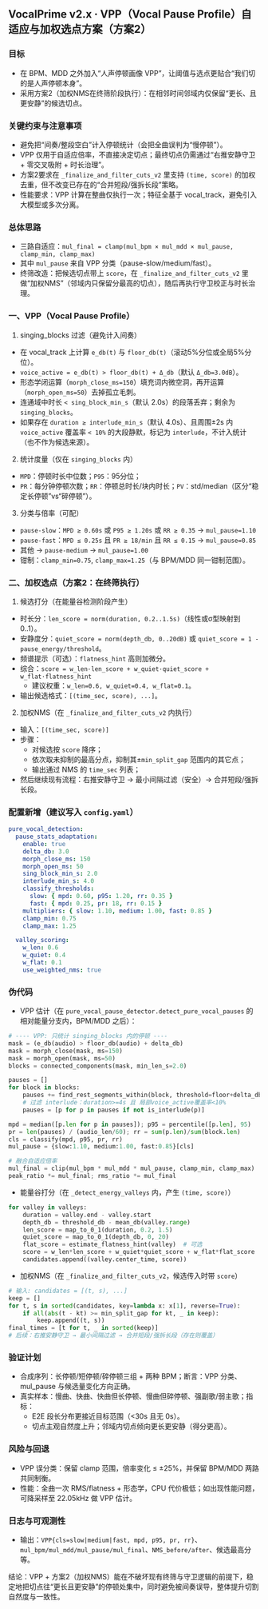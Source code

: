 ## VocalPrime v2.x · VPP（Vocal Pause Profile）自适应与加权选点方案（方案2）

### 目标
- 在 BPM、MDD 之外加入“人声停顿画像 VPP”，让阈值与选点更贴合“我们切的是人声停顿本身”。
- 采用方案2（加权NMS在终筛阶段执行）：在相邻时间邻域内仅保留“更长、且更安静”的候选切点。

### 关键约束与注意事项
- 避免把“间奏/整段空白”计入停顿统计（会把全曲误判为“慢停顿”）。
- VPP 仅用于自适应倍率，不直接决定切点；最终切点仍需通过“右推安静守卫 + 零交叉吸附 + 时长治理”。
- 方案2要求在 `_finalize_and_filter_cuts_v2` 里支持 `(time, score)` 的加权去重，但不改变已存在的“合并短段/强拆长段”策略。
- 性能要求：VPP 计算在整曲仅执行一次；特征全基于 vocal_track，避免引入大模型或多次分离。

### 总体思路
- 三路自适应：`mul_final = clamp(mul_bpm × mul_mdd × mul_pause, clamp_min, clamp_max)`
- 其中 `mul_pause` 来自 VPP 分类（pause-slow/medium/fast）。
- 终筛改造：把候选切点带上 `score`，在 `_finalize_and_filter_cuts_v2` 里做“加权NMS”（邻域内只保留分最高的切点），随后再执行守卫校正与时长治理。

### 一、VPP（Vocal Pause Profile）
1) singing_blocks 过滤（避免计入间奏）
- 在 vocal_track 上计算 `e_db(t)` 与 `floor_db(t)`（滚动5%分位或全局5%分位）。
- `voice_active = e_db(t) > floor_db(t) + Δ_db`（默认 `Δ_db=3.0dB`）。
- 形态学闭运算（`morph_close_ms=150`）填充词内微空洞，再开运算（`morph_open_ms=50`）去掉孤立毛刺。
- 连通域中时长 `< sing_block_min_s`（默认 2.0s）的段落丢弃；剩余为 `singing_blocks`。
- 如果存在 `duration ≥ interlude_min_s`（默认 4.0s）、且周围±2s 内 `voice_active` 覆盖率 `< 10%` 的大段静默，标记为 `interlude`，不计入统计（也不作为候选来源）。

2) 统计度量（仅在 `singing_blocks` 内）
- `MPD`：停顿时长中位数；`P95`：95分位；
- `PR`：每分钟停顿次数；`RR`：停顿总时长/块内时长；`PV`：std/median（区分“稳定长停顿”vs“碎停顿”）。

3) 分类与倍率（可配）
- `pause-slow`：`MPD ≥ 0.60s` 或 `P95 ≥ 1.20s` 或 `RR ≥ 0.35` → `mul_pause=1.10`
- `pause-fast`：`MPD ≤ 0.25s` 且 `PR ≥ 18/min` 且 `RR ≤ 0.15` → `mul_pause=0.85`
- 其他 → `pause-medium` → `mul_pause=1.00`
- 钳制：`clamp_min=0.75`, `clamp_max=1.25`（与 BPM/MDD 同一钳制范围）。

### 二、加权选点（方案2：在终筛执行）
1) 候选打分（在能量谷检测阶段产生）
- 时长分：`len_score = norm(duration, 0.2..1.5s)`（线性或σ型映射到 0..1）。
- 安静度分：`quiet_score = norm(depth_db, 0..20dB)` 或 `quiet_score = 1 - pause_energy/threshold`。
- 频谱提示（可选）：`flatness_hint` 高则加微分。
- 综合：`score = w_len·len_score + w_quiet·quiet_score + w_flat·flatness_hint`
  - 建议权重：`w_len=0.6, w_quiet=0.4, w_flat=0.1`。
- 输出候选格式：`[(time_sec, score), ...]`。

2) 加权NMS（在 `_finalize_and_filter_cuts_v2` 内执行）
- 输入：`[(time_sec, score)]`
- 步骤：
  - 对候选按 `score` 降序；
  - 依次取未抑制的最高分点，抑制其±`min_split_gap` 范围内的其它点；
  - 输出通过 NMS 的 `time_sec` 列表；
- 然后继续现有流程：右推安静守卫 → 最小间隔过滤（安全）→ 合并短段/强拆长段。

### 配置新增（建议写入 `config.yaml`）
```yaml
pure_vocal_detection:
  pause_stats_adaptation:
    enable: true
    delta_db: 3.0
    morph_close_ms: 150
    morph_open_ms: 50
    sing_block_min_s: 2.0
    interlude_min_s: 4.0
    classify_thresholds:
      slow: { mpd: 0.60, p95: 1.20, rr: 0.35 }
      fast: { mpd: 0.25, pr: 18, rr: 0.15 }
    multipliers: { slow: 1.10, medium: 1.00, fast: 0.85 }
    clamp_min: 0.75
    clamp_max: 1.25

  valley_scoring:
    w_len: 0.6
    w_quiet: 0.4
    w_flat: 0.1
    use_weighted_nms: true
```

### 伪代码
- VPP 估计（在 `pure_vocal_pause_detector.detect_pure_vocal_pauses` 的相对能量分支内，BPM/MDD 之后）：
```python
# ---- VPP: 只统计 singing_blocks 内的停顿 ----
mask = (e_db(audio) > floor_db(audio) + delta_db)
mask = morph_close(mask, ms=150)
mask = morph_open(mask, ms=50)
blocks = connected_components(mask, min_len_s=2.0)

pauses = []
for block in blocks:
    pauses += find_rest_segments_within(block, threshold=floor+delta_db)
    # 过滤 interlude：duration>=4s 且 局部voice_active覆盖率<10%
    pauses = [p for p in pauses if not is_interlude(p)]

mpd = median([p.len for p in pauses]); p95 = percentile([p.len], 95)
pr = len(pauses) / (audio_len/60); rr = sum(p.len)/sum(block.len)
cls = classify(mpd, p95, pr, rr)
mul_pause = {slow:1.10, medium:1.00, fast:0.85}[cls]

# 融合自适应倍率
mul_final = clip(mul_bpm * mul_mdd * mul_pause, clamp_min, clamp_max)
peak_ratio *= mul_final; rms_ratio *= mul_final
```

- 能量谷打分（在 `_detect_energy_valleys` 内，产生 `(time, score)`）
```python
for valley in valleys:
    duration = valley.end - valley.start
    depth_db = threshold_db - mean_db(valley.range)
    len_score = map_to_0_1(duration, 0.2, 1.5)
    quiet_score = map_to_0_1(depth_db, 0, 20)
    flat_score = estimate_flatness_hint(valley)  # 可选
    score = w_len*len_score + w_quiet*quiet_score + w_flat*flat_score
    candidates.append((valley.center_time, score))
```

- 加权NMS（在 `_finalize_and_filter_cuts_v2`，候选传入时带 `score`）
```python
# 输入: candidates = [(t, s), ...]
keep = []
for t, s in sorted(candidates, key=lambda x: x[1], reverse=True):
    if all(abs(t - kt) >= min_split_gap for kt, _ in keep):
        keep.append((t, s))
final_times = [t for t, _ in sorted(keep)]
# 后续：右推安静守卫 → 最小间隔过滤 → 合并短段/强拆长段（存在则覆盖）
```

### 验证计划
- 合成序列：长停顿/短停顿/碎停顿三组 + 两种 BPM；断言：VPP 分类、mul_pause 与候选量变化方向正确。
- 真实样本：慢曲、快曲、快曲但长停顿、慢曲但碎停顿、强副歌/弱主歌；指标：
  - E2E 段长分布更接近目标范围（<30s 且无 0s）。
  - 切点主观自然度上升；邻域内切点倾向更长更安静（得分更高）。

### 风险与回退
- VPP 误分类：保留 clamp 范围，倍率变化 ≤ ±25%，并保留 BPM/MDD 两路共同制衡。
- 性能：全曲一次 RMS/flatness + 形态学，CPU 代价极低；如出现性能问题，可降采样至 22.05kHz 做 VPP 估计。

### 日志与可观测性
- 输出：`VPP{cls=slow|medium|fast, mpd, p95, pr, rr}`、`mul_bpm/mul_mdd/mul_pause/mul_final`、`NMS_before/after`、候选最高分等。

结论：VPP + 方案2（加权NMS）能在不破坏现有终筛与守卫逻辑的前提下，稳定地把切点往“更长且更安静”的停顿处集中，同时避免被间奏误导，整体提升切割自然度与一致性。

